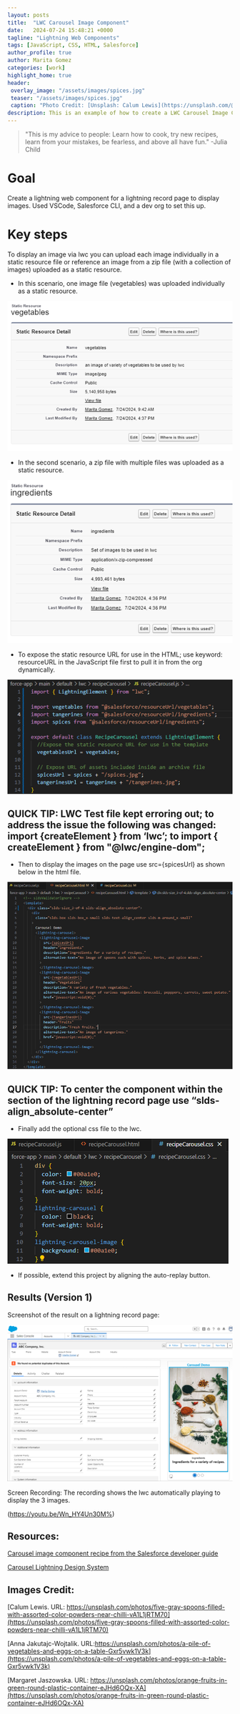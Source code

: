 ```yaml
---
layout: posts
title:  "LWC Carousel Image Component"
date:   2024-07-24 15:48:21 +0000
tagline: "Lightning Web Components"
tags: [JavaScript, CSS, HTML, Salesforce]
author_profile: true
author: Marita Gomez
categories: [work]
highlight_home: true
header:
 overlay_image: "/assets/images/spices.jpg"
 teaser: "/assets/images/spices.jpg"
 caption: "Photo Credit: [Unsplash: Calum Lewis](https://unsplash.com/@calumlewis)"
description: This is an example of how to create a LWC Carousel Image Component
---
```

>"This is my advice to people: Learn how to cook, try new recipes, learn from your mistakes, be fearless, and above all have fun."
-Julia Child

# Goal

Create a lightning web component for a lightning record page to display images. Used VSCode, Salesforce CLI, and a dev org to set this up.

# Key steps

To display an image via lwc you can upload each image individually in a static resource file or reference an image from a zip file (with a collection of images) uploaded as a static resource.

* In this scenario, one image file (vegetables) was uploaded individually as a static resource.

![Static Resources Vegetables](/assets/images/StaticResourcesVegetables.png)

* In the second scenario, a zip file with multiple files was uploaded as a static resource.
    
![Static Resources Ingredients](/assets/images/StaticResourcesIngredients.png)

 * To expose the static resource URL for use in the HTML; use keyword: resourceURL in the JavaScript file first to pull it in from the org dynamically.

![recipeCarousel js file](/assets/images/recipeCarousel-js.png)

## QUICK TIP: LWC Test file kept erroring out; to address the issue the following was changed: import {createElement } from ‘lwc’; to import { createElement } from "@lwc/engine-dom";

* Then to display the images on the page use src={spicesUrl} as shown below in the html file.

![recipeCarousel html file](/assets/images/recipeCarousel-html.png)

## QUICK TIP: To center the component within the section of the lightning record page use “slds-align_absolute-center”

* Finally add the optional css file to the lwc.

![recipeCarousel css file](/assets/images/recipeCarousel-css.png)

* If possible, extend this project by aligning the auto-replay button.

## Results (Version 1)

Screenshot of the result on a lightning record page:

![Screenshot Carousel Demo](/assets/images/ScreenshotCarouselDemo.png)

Screen Recording:
The recording shows the lwc automatically playing to display the 3 images.

(https://youtu.be/Wn_HY4Un30M%)

## Resources:

[Carousel image component recipe from the Salesforce developer guide](https://developer.salesforce.com/docs/component-library/bundle/lightning-carousel-image/documentation%)

[Carousel Lightning Design System](https://www.lightningdesignsystem.com/components/carousel/)

## Images Credit:

[Calum Lewis. URL: https://unsplash.com/photos/five-gray-spoons-filled-with-assorted-color-powders-near-chilli-vA1L1jRTM70](https://unsplash.com/photos/five-gray-spoons-filled-with-assorted-color-powders-near-chilli-vA1L1jRTM70)

[Anna Jakutajc-Wojtalik. URL:https://unsplash.com/photos/a-pile-of-vegetables-and-eggs-on-a-table-Gxr5vwk1V3k](https://unsplash.com/photos/a-pile-of-vegetables-and-eggs-on-a-table-Gxr5vwk1V3k)

[Margaret Jaszowska. URL: https://unsplash.com/photos/orange-fruits-in-green-round-plastic-container-eJHd6OQx-XA](https://unsplash.com/photos/orange-fruits-in-green-round-plastic-container-eJHd6OQx-XA)